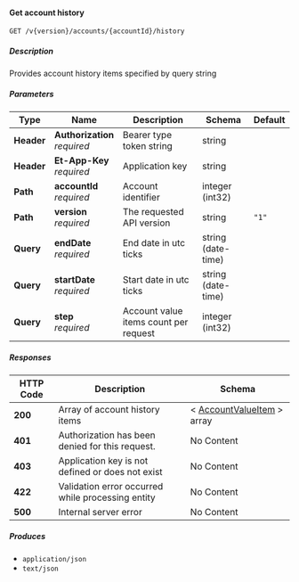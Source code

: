 
<a name="useraccounts_getaccounthistory"></a>
#### Get account history
```
GET /v{version}/accounts/{accountId}/history
```


##### Description
Provides account history items specified by query string


##### Parameters

|Type|Name|Description|Schema|Default|
|---|---|---|---|---|
|**Header**|**Authorization**  <br>*required*|Bearer type token string|string||
|**Header**|**Et-App-Key**  <br>*required*|Application key|string||
|**Path**|**accountId**  <br>*required*|Account identifier|integer (int32)||
|**Path**|**version**  <br>*required*|The requested API version|string|`"1"`|
|**Query**|**endDate**  <br>*required*|End date in utc ticks|string (date-time)||
|**Query**|**startDate**  <br>*required*|Start date in utc ticks|string (date-time)||
|**Query**|**step**  <br>*required*|Account value items count per request|integer (int32)||


##### Responses

|HTTP Code|Description|Schema|
|---|---|---|
|**200**|Array of account history items|< [AccountValueItem](#accountvalueitem) > array|
|**401**|Authorization has been denied for this request.|No Content|
|**403**|Application key is not defined or does not exist|No Content|
|**422**|Validation error occurred while processing entity|No Content|
|**500**|Internal server error|No Content|


##### Produces

* `application/json`
* `text/json`




